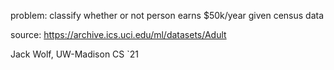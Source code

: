 problem: classify whether or not person earns $50k/year given census data

source:  https://archive.ics.uci.edu/ml/datasets/Adult


Jack Wolf, UW-Madison CS `21

